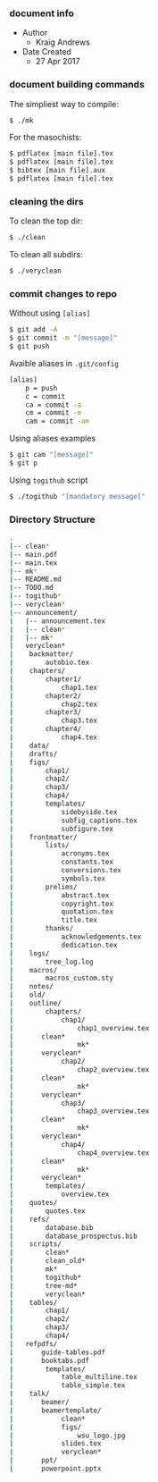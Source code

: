 ### document info
* Author
    * Kraig Andrews
* Date Created
    * 27 Apr 2017

### document building commands

The simpliest way to compile:
```bash
$ ./mk
```

For  the masochists:
```bash
$ pdflatex [main file].tex
$ pdflatex [main file].tex
$ bibtex [main file].aux
$ pdflatex [main file].tex
```

### cleaning the dirs

To clean the top dir:
```bash
$ ./clean
```

To clean all subdirs:
```bash
$ ./veryclean
```

### commit changes to repo

Without using `[alias]`
```bash
$ git add -A
$ git commit -m "[message]"
$ git push
```

Avaible aliases in `.git/config`
```bash
[alias]
    p = push
    c = commit
    ca = commit -a
    cm = commit -m
    cam = commit -am
```

Using aliases examples
```bash
$ git cam "[message]"
$ git p
```

Using `togithub` script
```bash
$ ./togithub "[mandatory message]"
```

### Directory Structure
```bash
.
|-- clean*
|-- main.pdf
|-- main.tex
|-- mk*
|-- README.md
|-- TODO.md
|-- togithub*
|-- veryclean*
|-- announcement/
|   |-- announcement.tex 
|   |-- clean*
|   |-- mk*
|	veryclean*
|    backmatter/
|        autobio.tex
|    chapters/
|        chapter1/
|            chap1.tex
|        chapter2/
|            chap2.tex
|        chapter3/
|            chap3.tex
|        chapter4/
|            chap4.tex
|    data/
|    drafts/
|    figs/
|        chap1/
|        chap2/
|        chap3/
|        chap4/
|        templates/
|            sidebyside.tex
|            subfig_captions.tex
|            subfigure.tex
|    frontmatter/
|        lists/
|            acronyms.tex
|            constants.tex
|            conversions.tex
|            symbols.tex
|        prelims/
|            abstract.tex
|            copyright.tex
|            quotation.tex
|            title.tex
|        thanks/
|            acknowledgements.tex
|            dedication.tex
|    logs/
|        tree_log.log
|    macros/
|        macros_custom.sty
|    notes/
|    old/
|    outline/
|        chapters/
|            chap1/
|                chap1_overview.tex
|		clean*
|                mk*
|		veryclean*
|            chap2/
|                chap2_overview.tex
|		clean*
|                mk*
|		veryclean*
|            chap3/
|                chap3_overview.tex
|		clean*
|                mk*
|		veryclean*
|            chap4/
|                chap4_overview.tex
|		clean*
|                mk*
|		veryclean*
|        templates/
|            overview.tex
|    quotes/
|        quotes.tex
|    refs/
|        database.bib
|        database_prospectus.bib
|    scripts/
|        clean*
|        clean_old*
|        mk*
|        togithub*
|        tree-md*
|        veryclean*
|    tables/
|        chap1/
|        chap2/
|        chap3/
|        chap4/
|	refpdfs/
|	    guide-tables.pdf
|	    booktabs.pdf
|        templates/
|            table_multiline.tex
|            table_simple.tex
|    talk/
|    	beamer/
|	    beamertemplate/
|            clean*
|            figs/
|                wsu_logo.jpg
|            slides.tex
|            veryclean*
|    	ppt/
|	    powerpoint.pptx
```



